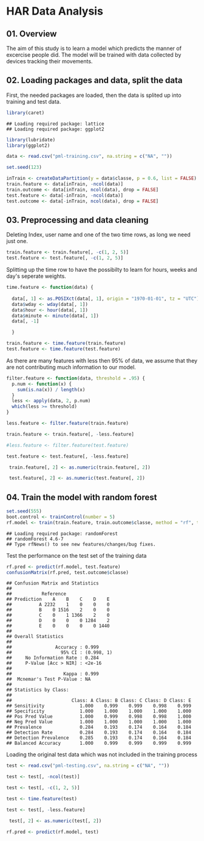 HAR Data Analysis
========================================================

## 01. Overview

The aim of this study is to learn a model which predicts the manner of excercise people did. The model will be trained with data collected by devices tracking their movements.

## 02. Loading packages and data, split the data

First, the needed packages are loaded, then the data is splited up into training and test data.


```r
library(caret)
```

```
## Loading required package: lattice
## Loading required package: ggplot2
```

```r
library(lubridate)
library(ggplot2)

data <- read.csv("pml-training.csv", na.string = c("NA", ""))

set.seed(123)

inTrain <- createDataPartition(y = data$classe, p = 0.6, list = FALSE)
train.feature <- data[inTrain, -ncol(data)]
train.outcome <- data[inTrain, ncol(data), drop = FALSE]
test.feature <- data[-inTrain, -ncol(data)]
test.outcome <- data[-inTrain, ncol(data), drop = FALSE]
```

## 03. Preprocessing and data cleaning

Deleting Index, user name and one of the two time rows, as long we need just one.


```r
train.feature <- train.feature[, -c(1, 2, 5)]
test.feature <- test.feature[, -c(1, 2, 5)]
```

Splitting up the time row to have the possibilty to learn for hours, weeks and day's
seperate weights.


```r
time.feature <- function(data) {
  
  data[, 1] <- as.POSIXct(data[, 1], origin = "1970-01-01", tz = "UTC")
  data$wday <- wday(data[, 1])
  data$hour <- hour(data[, 1])
  data$minute <- minute(data[, 1])
  data[, -1]

  }

train.feature <- time.feature(train.feature)
test.feature <- time.feature(test.feature)
```
As there are many features with less then 95% of data, we assume that they are not contributing much information to our model.

```r
filter.feature <- function(data, threshold = .95) {
  p.num <- function(x) {
    sum(is.na(x)) / length(x)
  }
  less <- apply(data, 2, p.num)
  which(less >= threshold)
}

less.feature <- filter.feature(train.feature)

train.feature <- train.feature[, -less.feature]

#less.feature <- filter.feature(test.feature)

test.feature <- test.feature[, -less.feature]

 train.feature[, 2] <- as.numeric(train.feature[, 2])

 test.feature[, 2] <- as.numeric(test.feature[, 2])
```

## 04. Train the model with random forest


```r
set.seed(555)
boot.control <- trainControl(number = 5)
rf.model <- train(train.feature, train.outcome$classe, method = "rf", trControl = boot.control)
```

```
## Loading required package: randomForest
## randomForest 4.6-7
## Type rfNews() to see new features/changes/bug fixes.
```

Test the performance on the test set of the training data


```r
rf.pred <- predict(rf.model, test.feature)
confusionMatrix(rf.pred, test.outcome$classe)
```

```
## Confusion Matrix and Statistics
## 
##           Reference
## Prediction    A    B    C    D    E
##          A 2232    1    0    0    0
##          B    0 1516    2    0    0
##          C    0    1 1366    2    0
##          D    0    0    0 1284    2
##          E    0    0    0    0 1440
## 
## Overall Statistics
##                                     
##                Accuracy : 0.999     
##                  95% CI : (0.998, 1)
##     No Information Rate : 0.284     
##     P-Value [Acc > NIR] : <2e-16    
##                                     
##                   Kappa : 0.999     
##  Mcnemar's Test P-Value : NA        
## 
## Statistics by Class:
## 
##                      Class: A Class: B Class: C Class: D Class: E
## Sensitivity             1.000    0.999    0.999    0.998    0.999
## Specificity             1.000    1.000    1.000    1.000    1.000
## Pos Pred Value          1.000    0.999    0.998    0.998    1.000
## Neg Pred Value          1.000    1.000    1.000    1.000    1.000
## Prevalence              0.284    0.193    0.174    0.164    0.184
## Detection Rate          0.284    0.193    0.174    0.164    0.184
## Detection Prevalence    0.285    0.193    0.174    0.164    0.184
## Balanced Accuracy       1.000    0.999    0.999    0.999    0.999
```

Loading the original test data which was not included in the training process


```r
test <- read.csv("pml-testing.csv", na.string = c("NA", ""))

test <- test[, -ncol(test)]

test <- test[, -c(1, 2, 5)]

test <- time.feature(test)

test <- test[, -less.feature]

 test[, 2] <- as.numeric(test[, 2])

rf.pred <- predict(rf.model, test)
```


